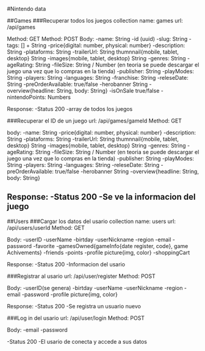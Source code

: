 #Nintendo data

##Games
###Recuperar todos los juegos
collection name: games
url: /api/games

Method: GET
Method: POST
Body:
-name: String
-id (uuid)
-slug: String
-tags: [] + String
-price{digital: number, physical: number}
-description: String
-plataforms: String
-trailerUrl: String
thumnnail{mobile, tablet, desktop} String
-images{mobile, tablet, desktop} String
-genres: String
-ageRating: String
-fileSize: String / Number (en teoria se puede descargar el juego una vez que lo compras en la tienda)
-publisher: String
-playModes: String
-players: String
-languages: String
-franchise: String
-releseDate: String
-preOrderAvailable: true/false
-herobanner String
-overview{headline: String, body: String}
-isOnSale true/false
-nintendoPoints: Numbers

Response:
-Status 200
-array de todos los juegos

###Recuperar el ID de un juego
url: /api/games/gameId
Method: GET

body:
-name: String
-price{digital: number, physical: number}
-description: String
-plataforms: String
-trailerUrl: String
thumnnail{mobile, tablet, desktop} String
-images{mobile, tablet, desktop} String
-genres: String
-ageRating: String
-fileSize: String / Number (en teoria se puede descargar el juego una vez que lo compras en la tienda)
-publisher: String
-playModes: String
-players: String
-languages: String
-releseDate: String
-preOrderAvailable: true/false
-herobanner String
-overview{headline: String, body: String}

Response:
-Status 200
-Se ve la informacion del juego
---

##Users
###Cargar los datos del usario
collection name: users
url: /api/users/userId
Method: GET

Body:
-userID
-userName
-birtday
-userNickname
-region
-email
-password
-favorite
-gamesOwned{gameInfo{date register, code}, game Achivements}
-friends
-points
-profile picture{img, color}
-shoppingCart

Response:
-Status 200
-Informacion del usario


###Registrar al usario
url: /api/user/register
Method: POST

Body:
-userID(se genera)
-birtday
-userName
-userNickname
-region
-email
-password
-profile picture{img, color}

Response:
-Status 200
-Se registra un usuario nuevo

###Log in del usario
url: /api/user/login
Method: POST

Body:
-email
-password

-Status 200
-El usario de conecta y accede a sus datos